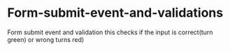 # Form-submit-event-and-validations
Form submit event and validation this checks if the input is correct(turn green) or wrong turns red)
